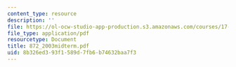 ```yaml
---
content_type: resource
description: ''
file: https://ol-ocw-studio-app-production.s3.amazonaws.com/courses/17-872-quantitative-research-in-political-science-and-public-policy-spring-2004/8b326ed393f1589d7fb6b74632baa7f3_872_2003midterm.pdf
file_type: application/pdf
resourcetype: Document
title: 872_2003midterm.pdf
uid: 8b326ed3-93f1-589d-7fb6-b74632baa7f3
---
```

